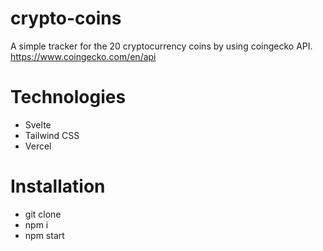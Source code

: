 # crypto-coins

A simple tracker for the 20 cryptocurrency coins by using coingecko API. 
https://www.coingecko.com/en/api

# Technologies

- Svelte
- Tailwind CSS
- Vercel

# Installation

- git clone
- npm i
- npm start
